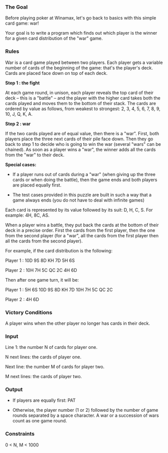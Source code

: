 ### The Goal

Before playing poker at Winamax, let's go back to basics with this simple card game: war!

Your goal is to write a program which finds out which player is the winner for a given card distribution of the "war" game.

### Rules

War is a card game played between two players. Each player gets a variable number of cards of the beginning of the game: that's the player's deck. Cards are placed face down on top of each deck.
 
**Step 1 : the fight**

At each game round, in unison, each player reveals the top card of their deck – this is a "battle" – and the player with the higher card takes both the cards played and moves them to the bottom of their stack. The cards are ordered by value as follows, from weakest to strongest:
2, 3, 4, 5, 6, 7, 8, 9, 10, J, Q, K, A.
 
**Step 2 : war**

If the two cards played are of equal value, then there is a "war". First, both players place the three next cards of their pile face down. Then they go back to step 1 to decide who is going to win the war (several "wars" can be chained). As soon as a player wins a "war", the winner adds all the cards from the "war" to their deck.
 
**Special cases:**

* If a player runs out of cards during a "war" (when giving up the three cards or when doing the battle), then the game ends and both players are placed equally first.

* The test cases provided in this puzzle are built in such a way that a game always ends (you do not have to deal with infinite games)

Each card is represented by its value followed by its suit: D, H, C, S. For example: 4H, 8C, AS.

When a player wins a battle, they put back the cards at the bottom of their deck in a precise order. First the cards from the first player, then the one from the second player (for a "war", all the cards from the first player then all the cards from the second player).

For example, if the card distribution is the following:

Player 1 : 10D 9S 8D KH 7D 5H 6S

Player 2 : 10H 7H 5C QC 2C 4H 6D

Then after one game turn, it will be:

Player 1 : 5H 6S 10D 9S 8D KH 7D 10H 7H 5C QC 2C

Player 2 : 4H 6D
 
### Victory Conditions

A player wins when the other player no longer has cards in their deck.

### Input

Line 1: the number N of cards for player one.

N next lines: the cards of player one.

Next line: the number M of cards for player two.

M next lines: the cards of player two.

### Output

* If players are equally first: PAT

* Otherwise, the player number (1 or 2) followed by the number of game rounds separated by a space character. A war or a succession of wars count as one game round.

### Constraints

0 < N, M < 1000
